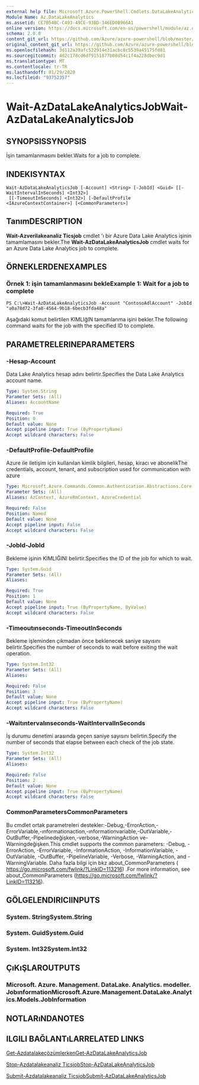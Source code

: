 ```yaml
---
external help file: Microsoft.Azure.PowerShell.Cmdlets.DataLakeAnalytics.dll-Help.xml
Module Name: Az.DataLakeAnalytics
ms.assetid: CE7B54BC-C493-49CE-93BD-346ED0B966A1
online version: https://docs.microsoft.com/en-us/powershell/module/az.datalakeanalytics/wait-azdatalakeanalyticsjob
schema: 2.0.0
content_git_url: https://github.com/Azure/azure-powershell/blob/master/src/DataLakeAnalytics/DataLakeAnalytics/help/Wait-AzDataLakeAnalyticsJob.md
original_content_git_url: https://github.com/Azure/azure-powershell/blob/master/src/DataLakeAnalytics/DataLakeAnalytics/help/Wait-AzDataLakeAnalyticsJob.md
ms.openlocfilehash: 3d112a39afc522914e31acbc8c5539a45175fd81
ms.sourcegitcommit: 4d2c178cd6df9151877b08d54c1f4a228dbec9d1
ms.translationtype: MT
ms.contentlocale: tr-TR
ms.lasthandoff: 01/29/2020
ms.locfileid: "93752357"
---
```

# <span data-ttu-id="938c5-101">Wait-AzDataLakeAnalyticsJob</span><span class="sxs-lookup"><span data-stu-id="938c5-101">Wait-AzDataLakeAnalyticsJob</span></span>

## <span data-ttu-id="938c5-102">SYNOPSIS</span><span class="sxs-lookup"><span data-stu-id="938c5-102">SYNOPSIS</span></span>
<span data-ttu-id="938c5-103">İşin tamamlanmasını bekler.</span><span class="sxs-lookup"><span data-stu-id="938c5-103">Waits for a job to complete.</span></span>

## <span data-ttu-id="938c5-104">INDEKI</span><span class="sxs-lookup"><span data-stu-id="938c5-104">SYNTAX</span></span>

```
Wait-AzDataLakeAnalyticsJob [-Account] <String> [-JobId] <Guid> [[-WaitIntervalInSeconds] <Int32>]
 [[-TimeoutInSeconds] <Int32>] [-DefaultProfile <IAzureContextContainer>] [<CommonParameters>]
```

## <span data-ttu-id="938c5-105">Tanım</span><span class="sxs-lookup"><span data-stu-id="938c5-105">DESCRIPTION</span></span>
<span data-ttu-id="938c5-106">**Wait-Azverilakeanaliz Ticsjob** cmdlet 'ı bir Azure Data Lake Analytics işinin tamamlamasını bekler.</span><span class="sxs-lookup"><span data-stu-id="938c5-106">The **Wait-AzDataLakeAnalyticsJob** cmdlet waits for an Azure Data Lake Analytics job to complete.</span></span>

## <span data-ttu-id="938c5-107">ÖRNEKLERDEN</span><span class="sxs-lookup"><span data-stu-id="938c5-107">EXAMPLES</span></span>

### <span data-ttu-id="938c5-108">Örnek 1: işin tamamlanmasını bekle</span><span class="sxs-lookup"><span data-stu-id="938c5-108">Example 1: Wait for a job to complete</span></span>
```
PS C:\>Wait-AzDataLakeAnalyticsJob -Account "ContosoAdlAccount" -JobId "a0a78d72-3fa8-4564-9b18-6becb3fda48a"
```

<span data-ttu-id="938c5-109">Aşağıdaki komut belirtilen KIMLIğIN tamamlanma işini bekler.</span><span class="sxs-lookup"><span data-stu-id="938c5-109">The following command waits for the job with the specified ID to complete.</span></span>

## <span data-ttu-id="938c5-110">PARAMETRELERINE</span><span class="sxs-lookup"><span data-stu-id="938c5-110">PARAMETERS</span></span>

### <span data-ttu-id="938c5-111">-Hesap</span><span class="sxs-lookup"><span data-stu-id="938c5-111">-Account</span></span>
<span data-ttu-id="938c5-112">Data Lake Analytics hesap adını belirtir.</span><span class="sxs-lookup"><span data-stu-id="938c5-112">Specifies the Data Lake Analytics account name.</span></span>

```yaml
Type: System.String
Parameter Sets: (All)
Aliases: AccountName

Required: True
Position: 0
Default value: None
Accept pipeline input: True (ByPropertyName)
Accept wildcard characters: False
```

### <span data-ttu-id="938c5-113">-DefaultProfile</span><span class="sxs-lookup"><span data-stu-id="938c5-113">-DefaultProfile</span></span>
<span data-ttu-id="938c5-114">Azure ile iletişim için kullanılan kimlik bilgileri, hesap, kiracı ve abonelik</span><span class="sxs-lookup"><span data-stu-id="938c5-114">The credentials, account, tenant, and subscription used for communication with azure</span></span>

```yaml
Type: Microsoft.Azure.Commands.Common.Authentication.Abstractions.Core.IAzureContextContainer
Parameter Sets: (All)
Aliases: AzContext, AzureRmContext, AzureCredential

Required: False
Position: Named
Default value: None
Accept pipeline input: False
Accept wildcard characters: False
```

### <span data-ttu-id="938c5-115">-JobId</span><span class="sxs-lookup"><span data-stu-id="938c5-115">-JobId</span></span>
<span data-ttu-id="938c5-116">Bekleme işinin KIMLIĞINI belirtir.</span><span class="sxs-lookup"><span data-stu-id="938c5-116">Specifies the ID of the job for which to wait.</span></span>

```yaml
Type: System.Guid
Parameter Sets: (All)
Aliases:

Required: True
Position: 1
Default value: None
Accept pipeline input: True (ByPropertyName, ByValue)
Accept wildcard characters: False
```

### <span data-ttu-id="938c5-117">-Timeoutınseconds</span><span class="sxs-lookup"><span data-stu-id="938c5-117">-TimeoutInSeconds</span></span>
<span data-ttu-id="938c5-118">Bekleme işleminden çıkmadan önce beklenecek saniye sayısını belirtir.</span><span class="sxs-lookup"><span data-stu-id="938c5-118">Specifies the number of seconds to wait before exiting the wait operation.</span></span>

```yaml
Type: System.Int32
Parameter Sets: (All)
Aliases:

Required: False
Position: 3
Default value: None
Accept pipeline input: True (ByPropertyName)
Accept wildcard characters: False
```

### <span data-ttu-id="938c5-119">-Waitıntervalınseconds</span><span class="sxs-lookup"><span data-stu-id="938c5-119">-WaitIntervalInSeconds</span></span>
<span data-ttu-id="938c5-120">İş durumu denetimi arasında geçen saniye sayısını belirtin.</span><span class="sxs-lookup"><span data-stu-id="938c5-120">Specify the number of seconds that elapse between each check of the job state.</span></span>

```yaml
Type: System.Int32
Parameter Sets: (All)
Aliases:

Required: False
Position: 2
Default value: None
Accept pipeline input: True (ByPropertyName)
Accept wildcard characters: False
```

### <span data-ttu-id="938c5-121">CommonParameters</span><span class="sxs-lookup"><span data-stu-id="938c5-121">CommonParameters</span></span>
<span data-ttu-id="938c5-122">Bu cmdlet ortak parametreleri destekler:-Debug,-ErrorAction,-ErrorVariable,-ınformationaction,-ınformationvariable,-OutVariable,-OutBuffer,-Pipelinedeğişken,-verbose,-WarningAction ve-Warningdeğişken.</span><span class="sxs-lookup"><span data-stu-id="938c5-122">This cmdlet supports the common parameters: -Debug, -ErrorAction, -ErrorVariable, -InformationAction, -InformationVariable, -OutVariable, -OutBuffer, -PipelineVariable, -Verbose, -WarningAction, and -WarningVariable.</span></span> <span data-ttu-id="938c5-123">Daha fazla bilgi için bkz about_CommonParameters ( https://go.microsoft.com/fwlink/?LinkID=113216) .</span><span class="sxs-lookup"><span data-stu-id="938c5-123">For more information, see about_CommonParameters (https://go.microsoft.com/fwlink/?LinkID=113216).</span></span>

## <span data-ttu-id="938c5-124">GÖLGELENDIRICI</span><span class="sxs-lookup"><span data-stu-id="938c5-124">INPUTS</span></span>

### <span data-ttu-id="938c5-125">System. String</span><span class="sxs-lookup"><span data-stu-id="938c5-125">System.String</span></span>

### <span data-ttu-id="938c5-126">System. Guid</span><span class="sxs-lookup"><span data-stu-id="938c5-126">System.Guid</span></span>

### <span data-ttu-id="938c5-127">System. Int32</span><span class="sxs-lookup"><span data-stu-id="938c5-127">System.Int32</span></span>

## <span data-ttu-id="938c5-128">ÇıKıŞLAR</span><span class="sxs-lookup"><span data-stu-id="938c5-128">OUTPUTS</span></span>

### <span data-ttu-id="938c5-129">Microsoft. Azure. Management. DataLake. Analytics. modeller. Jobınformation</span><span class="sxs-lookup"><span data-stu-id="938c5-129">Microsoft.Azure.Management.DataLake.Analytics.Models.JobInformation</span></span>

## <span data-ttu-id="938c5-130">NOTLARıNDA</span><span class="sxs-lookup"><span data-stu-id="938c5-130">NOTES</span></span>

## <span data-ttu-id="938c5-131">ILGILI BAĞLANTıLAR</span><span class="sxs-lookup"><span data-stu-id="938c5-131">RELATED LINKS</span></span>

[<span data-ttu-id="938c5-132">Get-Azdatalakeçözümlerken</span><span class="sxs-lookup"><span data-stu-id="938c5-132">Get-AzDataLakeAnalyticsJob</span></span>](./Get-AzDataLakeAnalyticsJob.md)

[<span data-ttu-id="938c5-133">Stop-Azdatalakeanaliz Ticsjob</span><span class="sxs-lookup"><span data-stu-id="938c5-133">Stop-AzDataLakeAnalyticsJob</span></span>](./Stop-AzDataLakeAnalyticsJob.md)

[<span data-ttu-id="938c5-134">Submit-Azdatalakeanaliz Ticsjob</span><span class="sxs-lookup"><span data-stu-id="938c5-134">Submit-AzDataLakeAnalyticsJob</span></span>](./Submit-AzDataLakeAnalyticsJob.md)


